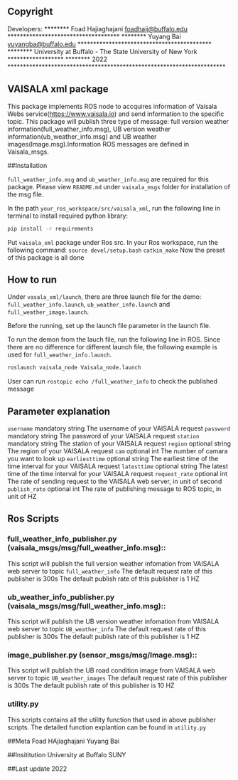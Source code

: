 ## Copyright
Developers:
******** Foad Hajiaghajani foadhaji@buffalo.edu	************************************
******** Yuyang Bai yuyangba@buffalo.edu *******************************************
******** University at Buffalo - The State University of New York ******************
******** 2022 **********************************************************************

## VAISALA xml package

This package implements ROS node to accquires information of Vaisala Webs service(https://www.vaisala.io) and send information to the specific topic. This package will publish three type of message: full version weather information(full_weather_info.msg), UB version weather information(ub_weather_info.msg) and UB weather images(Image.msg).Information ROS messages are defined in Vaisala_msgs.

##Installation

`full_weather_info.msg` and `ub_weather_info.msg` are required for this package. Please view `README.md` under `vaisala_msgs` folder for installation of the msg file.

In the path `your_ros_workspace/src/vaisala_xml`, run the following line in terminal to install required python library:
```sh
pip install -r requirements
```

Put `vaisala_xml` package under Ros src. In your Ros workspace, run the following command:
`source devel/setup.bash`
`catkin_make`
Now the preset of this package is all done

## How to run

Under `vasala_xml/launch`, there are three launch file for the demo: `full_weather_info.launch`, `ub_weather_info.launch` and `full_weather_image.launch`.

Before the running, set up the launch file parameter in the launch file.

To run the demon from the lauch file, run the following line in ROS. Since there are no difference for different launch file, the following example is used for `full_weather_info.launch`.
```sh
roslaunch vaisala_node Vaisala_node.launch 
```

User can run `rostopic echo /full_weather_info` to check the published message

## Parameter explanation

`username`		mandatory	string	The username of your VAISALA request
`password`		mandatory	string	The password of your VAISALA request
`station`		mandatory	string	The station of your VAISALA request
`region`		optional	string	The region of your VAISALA request
`cam`			optional	int		The number of camara you want to look up 
`earliesttime`	optional	string	The earliest time of the time interval for your VAISALA request
`latesttime`	optional	string	The latest time of the time interval for your VAISALA request
`request_rate`	optional	int		The rate of sending request to the VAISALA web server, in unit of second
`publish_rate`	optional	int		The rate of publishing message to ROS topic, in unit of HZ


## Ros Scripts

### full_weather_info_publisher.py (vaisala_msgs/msg/full_weather_info.msg)::
This script will publish the full version weather infomation from VAISALA web server to topic `full_weather_info`
The default request rate of this publisher is 300s
The default publish rate of this publisher is 1 HZ

### ub_weather_info_publisher.py (vaisala_msgs/msg/full_weather_info.msg)::
This script will publish the UB version weather infomation from VAISALA web server to topic `UB_weather_info`
The default request rate of this publisher is 300s
The default publish rate of this publisher is 1 HZ

### image_publisher.py (sensor_msgs/msg/Image.msg)::
This script will publish the UB road condition image from VAISALA web server to topic `UB_weather_images`
The default request rate of this publisher is 300s
The default publish rate of this publisher is 10 HZ

### utility.py
This scripts contains all the utility function that used in above publisher scripts. The detailed function explantion can be found in `utility.py`

##Meta
Foad HAjiaghajani
Yuyang Bai


##Insititution
University at Buffalo SUNY

##Last update
2022




